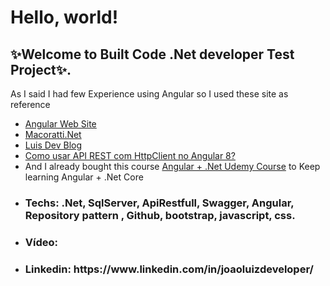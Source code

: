 <h1>Hello, world!</h1>
<h2> ✨Welcome to Built Code .Net developer Test Project✨.</h2>
<p> As I said I had few Experience using Angular so I used these site as reference</p>
<ul>
  <li><a href='https://angular.io/'>Angular Web Site</a></li>
  <li><a href='http://www.macoratti.net/19/10/ang7_apinc1.htm'>Macoratti.Net</a></li>
  <li><a href='https://www.luisdev.com.br/2020/07/30/asp-net-core-signalr-e-angular-8-criando-um-painel-de-cotacoes-de-acoes-com-dados-em-tempo-real/'>Luis Dev Blog</a></li>
  <li><a href='https://www.ramosdainformatica.com.br/programacao/angularjs/como-usar-api-rest-com-httpclient-no-angular-8/'>Como usar API REST com HttpClient no Angular 8?</a></li>
  <li>And I already bought this course <a href="https://www.udemy.com/course/build-an-app-with-aspnet-core-and-angular-from-scratch/">Angular + .Net Udemy Course</a> to Keep learning Angular + .Net Core</li>
</ul>

+ <h3> Techs: .Net, SqlServer, ApiRestfull, Swagger, Angular, Repository pattern , Github, bootstrap, javascript, css.
+ <h3> Vídeo:  </h3>
+ <h3> Linkedin: https://www.linkedin.com/in/joaoluizdeveloper/ </h3>
